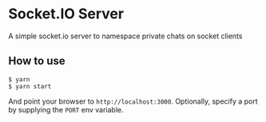 
# Socket.IO Server

A simple socket.io server to namespace private chats on socket clients

## How to use

```
$ yarn
$ yarn start
```

And point your browser to `http://localhost:3000`. Optionally, specify
a port by supplying the `PORT` env variable.
